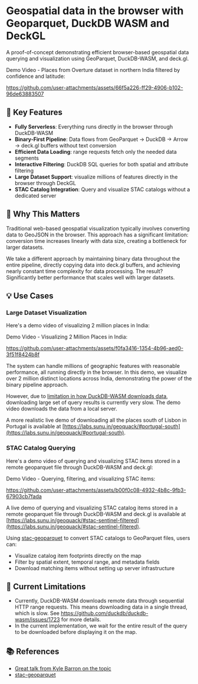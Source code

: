 # Geospatial data in the browser with Geoparquet, DuckDB WASM and DeckGL

A proof-of-concept demonstrating efficient browser-based geospatial data querying and visualization using GeoParquet, DuckDB-WASM, and deck.gl.

Demo Video - Places from Overture dataset in northern India filtered by confidence and latitude:


https://github.com/user-attachments/assets/66f5a226-ff29-4906-b102-96de63883507



## 🚀 Key Features

- **Fully Serverless**: Everything runs directly in the browser through DuckDB-WASM
- **Binary-First Pipeline**: Data flows from GeoParquet → DuckDB → Arrow → deck.gl buffers without text conversion
- **Efficient Data Loading**: range requests fetch only the needed data segments
- **Interactive Filtering**: DuckDB SQL queries for both spatial and attribute filtering
- **Large Dataset Support**: visualize millions of features directly in the browser through DeckGL
- **STAC Catalog Integration**: Query and visualize STAC catalogs without a dedicated server

## 🎯 Why This Matters

Traditional web-based geospatial visualization typically involves converting data to GeoJSON in the browser. This approach has a significant limitation: conversion time increases linearly with data size, creating a bottleneck for larger datasets.

We take a different approach by maintaining binary data throughout the entire pipeline, directly copying data into deck.gl buffers, and achieving nearly constant time complexity for data processing. The result? Significantly better performance that scales well with larger datasets.

## 💡 Use Cases

### Large Dataset Visualization

Here's a demo video of visualizing 2 million places in India:

Demo Video - Visualizing 2 Million Places in India:


https://github.com/user-attachments/assets/f0fa3416-1354-4b96-aed0-3f51f8424b8f



The system can handle millions of geographic features with reasonable performance, all running directly in the browser. In this demo, we visualize over 2 million distinct locations across India, demonstrating the power of the binary pipeline approach.

However, due to [limitation in how DuckDB-WASM downloads data](https://github.com/duckdb/duckdb-wasm/issues/1723), downloading large set of query results is currently very slow. The demo video downloads the data from a local server.

A more realistic live demo of downloading all the places south of Lisbon in Portugal is available at [https://labs.sunu.in/geoquack/#portugal-south](https://labs.sunu.in/geoquack/#portugal-south).

### STAC Catalog Querying

Here's a demo video of querying and visualizing STAC items stored in a remote geoparquet file through DuckDB-WASM and deck.gl:

Demo Video - Querying, filtering, and visualizing STAC items:



https://github.com/user-attachments/assets/b00f0c08-4932-4b8c-9fb3-67903cb7fada



A live demo of querying and visualizing STAC catalog items stored in a remote geoparquet file through DuckDB-WASM and deck.gl is available at [https://labs.sunu.in/geoquack/#stac-sentinel-filtered](https://labs.sunu.in/geoquack/#stac-sentinel-filtered).

Using [stac-geoparquet](https://github.com/stac-utils/stac-geoparquet) to convert STAC catalogs to GeoParquet files, users can:
- Visualize catalog item footprints directly on the map
- Filter by spatial extent, temporal range, and metadata fields
- Download matching items without setting up server infrastructure

## 🚧 Current Limitations

- Currently, DuckDB-WASM downloads remote data through sequential HTTP range requests. This means downloading data in a single thread, which is slow. See https://github.com/duckdb/duckdb-wasm/issues/1723 for more details.
- In the current implementation, we wait for the entire result of the query to be downloaded before displaying it on the map.


## 📚 References

- [Great talk from Kyle Barron on the topic](https://www.youtube.com/watch?v=PFWjMHXdRdY)
- [stac-geoparquet](https://github.com/stac-utils/stac-geoparquet)
